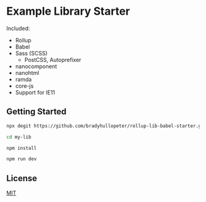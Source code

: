 
# Example Library Starter

Included:
- Rollup
- Babel
- Sass (SCSS)
    - PostCSS, Autoprefixer
- nanocomponent
- nanohtml
- ramda
- core-js
- Support for IE11

## Getting Started
```bash
npx degit https://github.com/bradyhullopeter/rollup-lib-babel-starter.git#main my-lib
```

```bash
cd my-lib
```

```bash
npm install
```

```bash
npm run dev
```

## License

[MIT](https://choosealicense.com/licenses/mit/)

